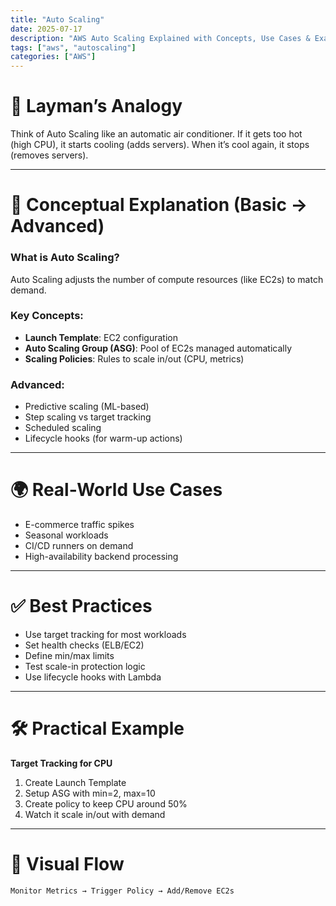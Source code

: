 ```yaml
---
title: "Auto Scaling"
date: 2025-07-17
description: "AWS Auto Scaling Explained with Concepts, Use Cases & Examples"
tags: ["aws", "autoscaling"]
categories: ["AWS"]
---
```


# 🧠 Layman’s Analogy

Think of Auto Scaling like an automatic air conditioner. If it gets too hot (high CPU), it starts cooling (adds servers). When it’s cool again, it stops (removes servers).

---

# 📘 Conceptual Explanation (Basic → Advanced)

### What is Auto Scaling?

Auto Scaling adjusts the number of compute resources (like EC2s) to match demand.

### Key Concepts:
- **Launch Template**: EC2 configuration
- **Auto Scaling Group (ASG)**: Pool of EC2s managed automatically
- **Scaling Policies**: Rules to scale in/out (CPU, metrics)

### Advanced:
- Predictive scaling (ML-based)
- Step scaling vs target tracking
- Scheduled scaling
- Lifecycle hooks (for warm-up actions)

---

# 🌍 Real-World Use Cases

- E-commerce traffic spikes
- Seasonal workloads
- CI/CD runners on demand
- High-availability backend processing

---

# ✅ Best Practices

- Use target tracking for most workloads
- Set health checks (ELB/EC2)
- Define min/max limits
- Test scale-in protection logic
- Use lifecycle hooks with Lambda

---

# 🛠️ Practical Example

**Target Tracking for CPU**

1. Create Launch Template  
2. Setup ASG with min=2, max=10  
3. Create policy to keep CPU around 50%  
4. Watch it scale in/out with demand

---

# 🔀 Visual Flow

```
Monitor Metrics → Trigger Policy → Add/Remove EC2s
```
